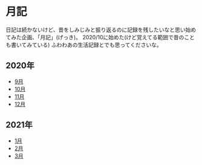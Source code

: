 # 月記

日記は続かないけど、昔をしみじみと振り返るのに記録を残したいなと思い始めてみた企画、「月記」(げっき)。
2020/10に始めた(けど覚えてる範囲で昔のことも書いてみている)
ふわわあの生活記録とでも思ってくださいな。

## 2020年

- [9月](/diary/2020/9)
- [10月](/diary/2020/10)
- [11月](/diary/2020/11)
- [12月](/diary/2020/12)

## 2021年

- [1月](/diary/2021/1)
- [2月](/diary/2021/2)
- [3月](/diary/2021/3)
